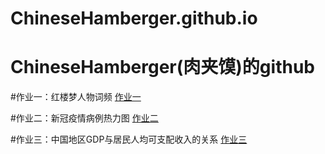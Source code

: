 # ChineseHamberger.github.io
ChineseHamberger(肉夹馍)的github
=====


#作业一：红楼梦人物词频
[作业一](http://ChineseHamberger.github.io/sunburst.html)


#作业二：新冠疫情病例热力图
[作业二](http://ChineseHamberger.github.io/新冠疫情病例热力图.html)


#作业三：中国地区GDP与居民人均可支配收入的关系
[作业三](http://ChineseHamberger.github.io/中国地区GDP与居民人均可支配收入的关系.html)
